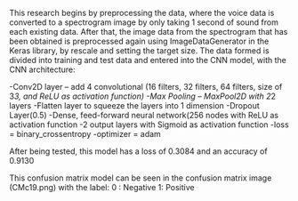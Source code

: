 This research begins by preprocessing the data, where the voice data is converted to a spectrogram image by only taking 1 second of sound from each existing data. After that, the image data from the spectrogram that has been obtained is preprocessed again using ImageDataGenerator in the Keras library, by rescale and setting the target size.
The data formed is divided into training and test data and entered into the CNN model, with the CNN architecture:

-Conv2D layer – add 4 convolutional (16 filters, 32 filters, 64 filters, size of 3*3, and ReLU as activation function)
-Max Pooling – MaxPool2D with 2*2 layers
-Flatten layer to squeeze the layers into 1 dimension
-Dropout Layer(0.5)
-Dense, feed-forward neural network(256 nodes with ReLU as activation function
-2 output layers with Sigmoid as activation function
-loss = binary_crossentropy
-optimizer = adam

After being tested, this model has a loss of 0.3084 and an accuracy of 0.9130

This confusion matrix model can be seen in the confusion matrix image (CMc19.png) with the label:
0 : Negative
1: Positive
